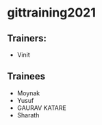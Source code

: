 # gittraining2021

## Trainers:

- Vinit

## Trainees


- Moynak
- Yusuf
- GAURAV KATARE
- Sharath

